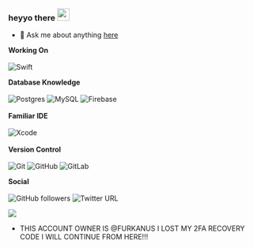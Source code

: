 ### heyyo there <img src="https://media.giphy.com/media/hvRJCLFzcasrR4ia7z/giphy.gif" width="25px" >

- 💬  Ask me about anything [here](https://www.linkedin.com/in/furkan-hancı-613850188/)


**Working On** <br/><br/>
<img alt="Swift" src="https://img.shields.io/badge/swift-%23FA7343.svg?style=for-the-badge&logo=swift&logoColor=white"/>

  **Database Knowledge** <br/><br/> 
<img alt="Postgres" src ="https://img.shields.io/badge/postgres-%23316192.svg?style=for-the-badge&logo=postgresql&logoColor=white"/> <img alt="MySQL" src="https://img.shields.io/badge/mysql-%2300f.svg?style=for-the-badge&logo=mysql&logoColor=white"/>
<img alt="Firebase" src ="![Firebase](https://img.shields.io/badge/firebase-%23039BE5.svg?style=for-the-badge&logo=firebase)"/>
<br/><br/>  **Familiar IDE** <br/><br/> 
<img alt="Xcode" src="https://img.shields.io/badge/Xcode-007ACC?style=for-the-badge&logo=Xcode&logoColor=white"/>
<br/><br/>
**Version Control** <br/><br/><img alt="Git" src="https://img.shields.io/badge/git-%23F05033.svg?style=for-the-badge&logo=git&logoColor=white"/>
<img alt="GitHub" src="https://img.shields.io/badge/github-%23121011.svg?style=for-the-badge&logo=github&logoColor=white"/>
<img alt="GitLab" src="https://img.shields.io/badge/gitlab-%23181717.svg?style=for-the-badge&logo=gitlab&logoColor=white"/>

**Social** <br/><br/> 
<img alt="GitHub followers" src="https://img.shields.io/github/followers/furkanus?style=social"> <img alt="Twitter URL" src="https://img.shields.io/twitter/url?style=social&url=https%3A%2F%2Ftwitter.com%furkanhnci">



<img src="https://github-readme-stats.vercel.app/api?username=furkanus&show_icons=true&theme=dark" />

- THIS ACCOUNT OWNER IS @FURKANUS I LOST MY 2FA RECOVERY CODE I WILL CONTINUE FROM HERE!!!

<!---
FurkanHanciSecond/FurkanHanciSecond is a ✨ special ✨ repository because its `README.md` (this file) appears on your GitHub profile.
You can click the Preview link to take a look at your changes.

// THIS ACCOUNT OWNER IS @FURKANUS 
--->
